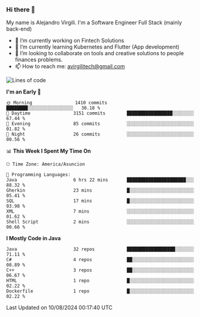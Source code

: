 ### Hi there 👋

My name is Alejandro Virgili. I'm a Software Engineer Full Stack (mainly back-end)


- 🔭 I’m currently working on Fintech Solutions
- 🌱 I’m currently learning Kubernetes and Flutter (App development)
- 👯 I’m looking to collaborate on tools and creative solutions to people finances problems.
- 📫 How to reach me: avirgilitech@gmail.com
  
<!--START_SECTION:waka-->
![Lines of code](https://img.shields.io/badge/From%20Hello%20World%20I%27ve%20Written-539.2%20thousand%20lines%20of%20code-blue)

**I'm an Early 🐤** 

```text
🌞 Morning                1410 commits        ████████░░░░░░░░░░░░░░░░░   30.18 % 
🌆 Daytime                3151 commits        █████████████████░░░░░░░░   67.44 % 
🌃 Evening                85 commits          ░░░░░░░░░░░░░░░░░░░░░░░░░   01.82 % 
🌙 Night                  26 commits          ░░░░░░░░░░░░░░░░░░░░░░░░░   00.56 % 
```


📊 **This Week I Spent My Time On** 

```text
🕑︎ Time Zone: America/Asuncion

💬 Programming Languages: 
Java                     6 hrs 22 mins       ██████████████████████░░░   88.32 % 
Gherkin                  23 mins             █░░░░░░░░░░░░░░░░░░░░░░░░   05.41 % 
SQL                      17 mins             █░░░░░░░░░░░░░░░░░░░░░░░░   03.98 % 
XML                      7 mins              ░░░░░░░░░░░░░░░░░░░░░░░░░   01.62 % 
Shell Script             2 mins              ░░░░░░░░░░░░░░░░░░░░░░░░░   00.66 % 
```

**I Mostly Code in Java** 

```text
Java                     32 repos            ██████████████████░░░░░░░   71.11 % 
C#                       4 repos             ██░░░░░░░░░░░░░░░░░░░░░░░   08.89 % 
C++                      3 repos             ██░░░░░░░░░░░░░░░░░░░░░░░   06.67 % 
HTML                     1 repo              █░░░░░░░░░░░░░░░░░░░░░░░░   02.22 % 
Dockerfile               1 repo              █░░░░░░░░░░░░░░░░░░░░░░░░   02.22 % 
```




 Last Updated on 10/08/2024 00:17:40 UTC
<!--END_SECTION:waka-->
